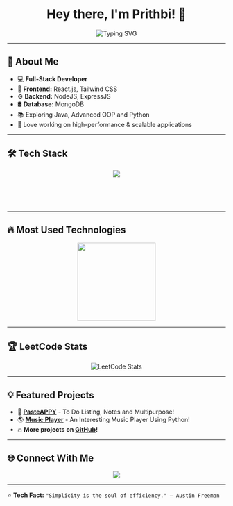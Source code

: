 <h1 align="center">Hey there, I'm Prithbi! 👋</h1>

<p align="center">
  <img src="https://readme-typing-svg.herokuapp.com?font=Fira+Code&size=22&pause=500&color=00C3FF&center=true&vCenter=true&width=700&lines=Full+Stack+Developer;%23ReactJs%20%23Tailwind_CSS%20%23NodeJS%2BExpressJS%20%23MongoDB;Exploring+Other+Technologies" alt="Typing SVG" />
</p>

---

## 🚀 About Me
- 💻 **Full-Stack Developer**
- 🎨 **Frontend:** React.js, Tailwind CSS
- ⚙️ **Backend:** NodeJS, ExpressJS
- 🛢 **Database:** MongoDB
- 📚 Exploring Java, Advanced OOP and Python
- 🚀 Love working on high-performance & scalable applications

---

## 🛠 Tech Stack
<p align="center">
  <img src="https://skillicons.dev/icons?i=react,tailwind,nodejs,express,mongodb,git,github,linux,vscode" />
</p><br><br><br>

---

## 🔥 Most Used Technologies
<p align="center">
  <img src="https://github-readme-stats.vercel.app/api/top-langs/?username=prithbi777&layout=compact&theme=tokyonight" height="180px"/>
</p>

---

## 🏆 LeetCode Stats
<p align="center">
  <img src="https://leetcard.jacoblin.cool/prithbi777?theme=dark&font=Baloo&ext=heatmap" alt="LeetCode Stats" />
</p>

---

## 💡 Featured Projects
- 🚀 **[PasteAPPY](https://github.com/prithbi777/PasteAPPY)** - To Do Listing, Notes and Multipurpose!
- 🌎 **[Music Player](https://github.com/prithbi777/Music_Player_Using_Python)** - An Interesting Music Player Using Python!
- 🔥 **More projects on [GitHub](https://github.com/prithbi777?tab=repositories)!**  

---

## 🌐 Connect With Me
<p align="center">
  <a href="https://linkedin.com/in/prithbiraj-mahanta-43b923219" target="_blank">
    <img src="https://img.shields.io/badge/LinkedIn-0A66C2?style=for-the-badge&logo=linkedin&logoColor=white">
  </a>
</p>

---

⭐ **Tech Fact:** `"Simplicity is the soul of efficiency." – Austin Freeman`

